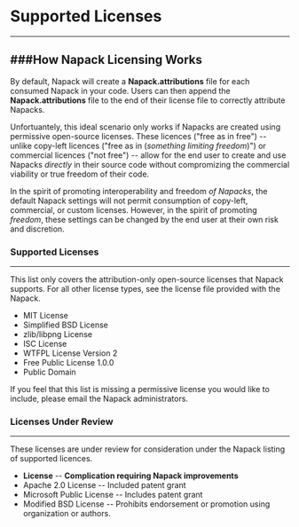 # Supported Licenses
--------------------

###How Napack Licensing Works
--------------------------
By default, Napack will create a **Napack.attributions** file for each consumed Napack in your code. Users can then append the **Napack.attributions** file to the end of their license file to correctly attribute Napacks.

Unfortuantely, this ideal scenario only works if Napacks are created using permissive open-source licenses. These licences ("free as in free") -- unlike copy-left licences ("free as in (*something limiting freedom*)") or commercial licences ("not free") -- allow for the end user to create and use Napacks *directly* in their source code without compromizing the commercial viability or true freedom of their code.

In the spirit of promoting interoperability and freedom *of Napacks*, the default Napack settings will not permit consumption of copy-left, commercial, or custom licenses. However, in the spirit of promoting *freedom*, these settings can be changed by the end user at their own risk and discretion. 

### Supported Licenses 
----------------------

This list only covers the attribution-only open-source licenses that Napack supports. For all other license types, see the license file provided with the Napack.

* MIT License
* Simplified BSD License
* zlib/libpng License
* ISC License
* WTFPL License Version 2
* Free Public License 1.0.0
* Public Domain

If you feel that this list is missing a permissive license you would like to include, please email the Napack administrators.

### Licenses Under Review
-------------------------
These licenses are under review for consideration under the Napack listing of supported licences.

* **License** -- **Complication requiring Napack improvements**
* Apache 2.0 License -- Included patent grant
* Microsoft Public License -- Includes patent grant
* Modified BSD License -- Prohibits endorsement or promotion using organization or authors.

